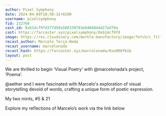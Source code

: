 ```yaml
---
author: Pixel Symphony
date: 2024-04-09T18:50:31+0200
username: pixelsymphony
fid: 232704
cast_id: 0xb14cf9fd377d50a580339783e8404944d27ad79a
cast: https://farcaster.xyz/pixelsymphony/0xb14cf9fd
image: https://res.cloudinary.com/merkle-manufactory/image/fetch/c_fill,f_jpg/https%3A%2F%2Fi.imgur.com%2FxFXxWZO.jpeg
recast_author: Marcelo Terça-Nada
recast_username: marcelonada
recast_hash: https://farcaster.xyz/marcelonada/0xa908fb1b
layout: post
---
```


We are thrilled to begin ‘Visual Poetry’ with @marcelonada’s project, ‘Poema’.

@aether and I were fascinated with Marcelo's exploration of visual storytelling devoid of words, crafting a unique form of poetic expression.

My two mints, #5 & 21

Explore my reflections of Marcelo’s work via the link below

<img src='https://res.cloudinary.com/merkle-manufactory/image/fetch/c_fill,f_jpg/https%3A%2F%2Fi.imgur.com%2FxFXxWZO.jpeg' alt='' referrerpolicy='no-referrer'/>
<img src='https://res.cloudinary.com/merkle-manufactory/image/fetch/c_fill,f_jpg/https%3A%2F%2Fi.imgur.com%2FNoOApjb.jpeg' alt='' referrerpolicy='no-referrer'/>
